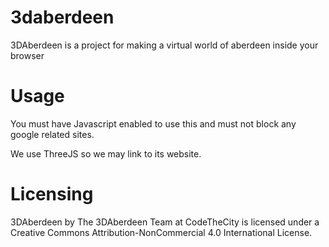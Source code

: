 # 3daberdeen
3DAberdeen is a project for making a virtual world of aberdeen inside your browser

# Usage

You must have Javascript enabled to use this and must not block any google related sites.

We use ThreeJS so we may link to its website.

# Licensing

3DAberdeen by The 3DAberdeen Team at CodeTheCity is licensed under a Creative Commons Attribution-NonCommercial 4.0 International License.
